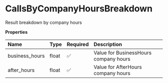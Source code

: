 # CallsByCompanyHoursBreakdown

Result breakdown by company hours

**Properties**

| Name           | Type  | Required | Description                           |
| :------------- | :---- | :------- | :------------------------------------ |
| business_hours | float | ✅       | Value for BusinessHours company hours |
| after_hours    | float | ✅       | Value for AfterHours company hours    |

<!-- This file was generated by liblab | https://liblab.com/ -->
